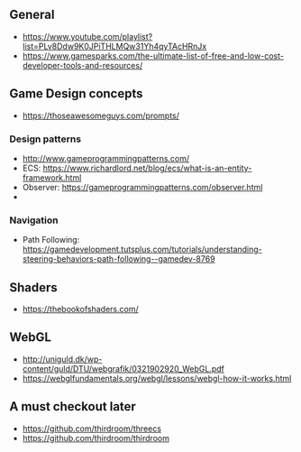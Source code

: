 ## General
- https://www.youtube.com/playlist?list=PLv8Ddw9K0JPiTHLMQw31Yh4qyTAcHRnJx
- https://www.gamesparks.com/the-ultimate-list-of-free-and-low-cost-developer-tools-and-resources/

## Game Design concepts
- https://thoseawesomeguys.com/prompts/

 ### Design patterns
 - http://www.gameprogrammingpatterns.com/ 
 - ECS: https://www.richardlord.net/blog/ecs/what-is-an-entity-framework.html
 - Observer: https://gameprogrammingpatterns.com/observer.html 
 - 
 ### Navigation
 - Path Following: https://gamedevelopment.tutsplus.com/tutorials/understanding-steering-behaviors-path-following--gamedev-8769
 
## Shaders
- https://thebookofshaders.com/

## WebGL
- http://uniguld.dk/wp-content/guld/DTU/webgrafik/0321902920_WebGL.pdf 
- https://webglfundamentals.org/webgl/lessons/webgl-how-it-works.html 

## A must checkout later
- https://github.com/thirdroom/threecs
- https://github.com/thirdroom/thirdroom